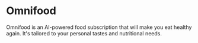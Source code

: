# Omnifood
Omnifood is an AI-powered food subscription that will make you eat healthy again. It's tailored to your personal tastes and nutritional needs.
